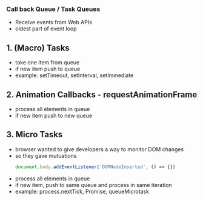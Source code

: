 ### Call back Queue / Task Queues

- Receive events from Web APIs
- oldest part of event loop

## 1. (Macro) Tasks

- take one item from queue
- if new item push to queue
- example: setTimeout, setInterval, setImmediate

## 2. Animation Callbacks - requestAnimationFrame

- process all elements in queue
- if new item push to new queue

## 3. Micro Tasks

- browser wanted to give developers a way to monitor DOM changes
- so they gave mutuations
  ```js
  document.body.addEventListener('DOMNodeInserted', () => {})
  ```
- process all elements in queue
- if new item, push to same queue and process in same iteration
- example: process.nextTick, Promise, queueMicrotask
